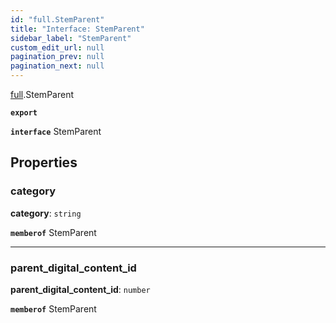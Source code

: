 ```yaml
---
id: "full.StemParent"
title: "Interface: StemParent"
sidebar_label: "StemParent"
custom_edit_url: null
pagination_prev: null
pagination_next: null
---
```


[full](../namespaces/full.md).StemParent

**`export`**

**`interface`** StemParent

## Properties

### category

 **category**: `string`

**`memberof`** StemParent

___

### parent\_digital_content\_id

 **parent\_digital_content\_id**: `number`

**`memberof`** StemParent
